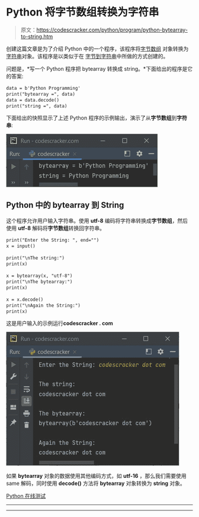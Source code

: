 # Python 将字节数组转换为字符串

> 原文：<https://codescracker.com/python/program/python-bytearray-to-string.htm>

创建这篇文章是为了介绍 Python 中的一个程序，该程序将[字节数组](/python/python-bytearray.htm) 对象转换为[字符串](/python/python-strings.htm)对象。该程序是以类似于在 [字节到字符串](/python/program/python-bytes-to-string.htm)中所做的方式创建的。

问题是，*写一个 Python 程序把 bytearray 转换成 string。*下面给出的程序是它的答案:

```
data = b'Python Programming'
print("bytearray =", data)
data = data.decode()
print("string =", data)
```

下面给出的快照显示了上述 Python 程序的示例输出，演示了从**字节数组**到**字符串**:

![python program bytearray to string](img/d79551698aa7f65a37c1e7bf0efae8b7.png)

## Python 中的 bytearray 到 String

这个程序允许用户输入字符串。使用 **utf-8** 编码将字符串转换成**字节数组**，然后使用 **utf-8** 解码将**字节数组**转换回字符串。

```
print("Enter the String: ", end="")
x = input()

print("\nThe string:")
print(x)

x = bytearray(x, "utf-8")
print("\nThe bytearray:")
print(x)

x = x.decode()
print("\nAgain the String:")
print(x)
```

这是用户输入的示例运行**codescracker . com**

![python convert bytearray to string](img/87219674b18c7ad5767a73b3f6fc2763.png)

如果 **bytearray** 对象的数据使用其他编码方式，如 **utf-16** ，那么我们需要使用 same 解码，同时使用 **decode()** 方法将 **bytearray** 对象转换为 **string** 对象。

[Python 在线测试](/exam/showtest.php?subid=10)

* * *

* * *